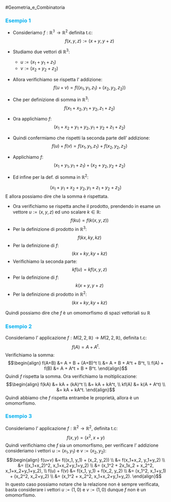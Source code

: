 #Geometria_e_Combinatoria 
### <font color="#00b0f0">Esempio 1</font>
- Consideriamo $f:\mathbb{R^3}\to\mathbb{R}^2$ definita t.c:
$$f(x,y,z):=(x+y,y+z)$$
- Studiamo due vettori di $\mathbb{R}^3$:
  - $u:=(x_{1}+y_{1}+z_{1})$
  - $v:=(x_{2}+y_{2}+z_{2})$

- Allora verifichiamo se rispetta l’ addizione:
   $$f(u+v)=f((x_{1},y_{1},z_{1})+(x_{2},y_{2},z_{2}))$$

- Che per definizione di somma in $\mathbb{R}^3$:
$$f(x_{1}+x_{2},y_{1}+y_{2},z_{1}+z_{2})$$
- Ora applichiamo $f$:
$$(x_{1}+x_{2}+y_{1}+y_{2},y_{1}+y_{2}+z_{1}+z_{2})$$
- Quindi confermiamo che rispetti la seconda parte dell’ addizione:
$$f(u)+f(v)=f(x_{1},y_{1},z_{1})+f(x_{2},y_{2},z_{2})$$
- Applichiamo $f$:
$$(x_{1}+y_{1},y_{1}+z_{1})+(x_{2}+y_{2},y_{2}+z_{2})$$
- Ed infine per la def. di somma in $\mathbb{R}^2$:

$$(x_{1}+y_{1}+x_{2}+y_{2},y_{1}+z_{1}+y_{2}+z_{2})$$
E allora possiamo dire che la somma è rispettata.

- Ora verifichiamo se rispetta anche il prodotto, prendendo in esame un vettore $u:=(x,y,z)$ ed uno scalare $k\in\mathbb{R}$:
$$f(ku)=f(k(x,y,z))$$
- Per la definizione di prodotto in $\mathbb{R}^3$:
$$f(kx, ky, kz)$$
- Per la definizione di $f$: 
$$(kx + ky, ky + kz)$$
- Verifichiamo la seconda parte:
$$kf(u) = kf(x, y, z)$$
- Per la definizione di $f$: 
$$k(x + y, y + z)$$
- Per la definizione di prodotto in $\mathbb{R}^2$:
$$(kx + ky, ky + kz)$$

Quindi possiamo dire che $f$ è un omomorfismo di spazi vettoriali su $\mathbb{R}$

### <font color="#00b0f0">Esempio 2</font>
Consideriamo l’ applicazione $f:M(2,2,\mathbb{R})\to M(2,2,\mathbb{R})$, definita t.c:
$$f(A) = A + A^t.$$
Verifichiamo la somma: $$\begin{align}
f(A+B) &= A + B + (A+B)^t \\
&= A + B + A^t + B^t, \\
f(A) + f(B) &= A + A^t + B + B^t.
\end{align}$$
Quindi $f$ rispetta la somma. Ora verifichiamo la moltiplicazione:
$$\begin{align}
f(kA) &= kA + (kA)^t \\
&= kA + kA^t, \\
kf(A) &= k(A + A^t) \\
&= kA + kA^t.
\end{align}$$
Quindi abbiamo che $f$ rispetta entrambe le proprietà, allora è un omomorfismo.

### <font color="#00b0f0">Esempio 3</font>

Consideriamo l’ applicazione $f:\mathbb{R}^2\to\mathbb{R}^2$, definita t.c:
$$f(x,y)=(x^2,x+y)$$
Quindi verifichiamo che $f$ sia un omomorfismo, per verificare l’ addizione consideriamo i vettori $u:=(x_{1},y_{1})$ e $v:=(x_{2},y_{2})$:
$$\begin{align}
f(u+v) &= f((x_1, y_1) + (x_2, y_2)) \\
&= f(x_1+x_2, y_1+y_2) \\
&= ((x_1+x_2)^2, x_1+x_2+y_1+y_2) \\
&= (x_1^2 + 2x_1x_2 + x_2^2, x_1+x_2+y_1+y_2), \\
f(u) + f(v) &= f(x_1, y_1) + f(x_2, y_2) \\
&= (x_1^2, x_1+y_1) + (x_2^2, x_2+y_2) \\
&= (x_1^2 + x_2^2, x_1+x_2+y_1+y_2).
\end{align}$$
In questo caso possiamo notare che la relazione non è sempre verificata, basta considerare i vettori $u:=(1,0)$ e $v:=(1,0)$ dunque $f$ non è un omomorfismo.